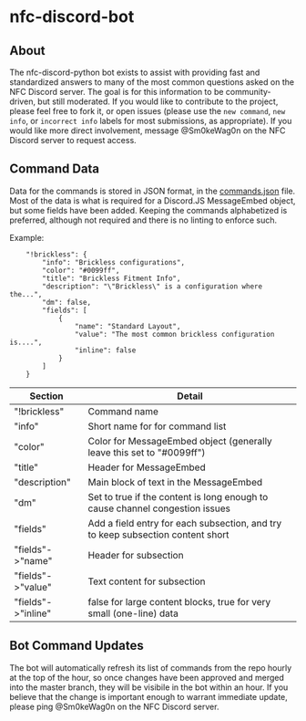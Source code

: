 # nfc-discord-bot

## About

The nfc-discord-python bot exists to assist with providing fast and standardized answers to many of the most common questions asked on the NFC Discord server. The goal is for this information to be community-driven, but still moderated. If you would like to contribute to the project, please feel free to fork it, or open issues (please use the `new command`, `new info`, or `incorrect info` labels for most submissions, as appropriate). If you would like more direct involvement, message @Sm0keWag0n on the NFC Discord server to request access.

## Command Data

Data for the commands is stored in JSON format, in the [commands.json](commands.json) file. Most of the data is what is required for a Discord.JS MessageEmbed object, but some fields have been added. Keeping the commands alphabetized is preferred, although not required and there is no linting to enforce such.

Example:
```
    "!brickless": {
        "info": "Brickless configurations",
        "color": "#0099ff",
        "title": "Brickless Fitment Info",
        "description": "\"Brickless\" is a configuration where the...",
        "dm": false,
        "fields": [
            {
                "name": "Standard Layout",
                "value": "The most common brickless configuration is....",
                "inline": false
            }
        ]
    }
```

|Section   |Detail   |
|---|---|
|"!brickless"   |Command name   |
|"info"   |Short name for for command list   |
|"color"   |Color for MessageEmbed object (generally leave this set to "#0099ff")  |
|"title"   |Header for MessageEmbed   |
|"description"   |Main block of text in the MessageEmbed   |
|"dm"   |Set to true if the content is long enough to cause channel congestion issues   |
|"fields"   |Add a field entry for each subsection, and try to keep subsection content short   |
|"fields"->"name"   |Header for subsection   |
|"fields"->"value"   |Text content for subsection   |
|"fields"->"inline"   |false for large content blocks, true for very small (one-line) data   |

## Bot Command Updates

The bot will automatically refresh its list of commands from the repo hourly at the top of the hour, so once changes have been approved and merged into the master branch, they will be visibile in the bot within an hour. If you believe that the change is important enough to warrant immediate update, please ping @Sm0keWag0n on the NFC Discord server.

